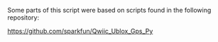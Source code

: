 Some parts of this script were based on scripts found in the following repository:

https://github.com/sparkfun/Qwiic_Ublox_Gps_Py
